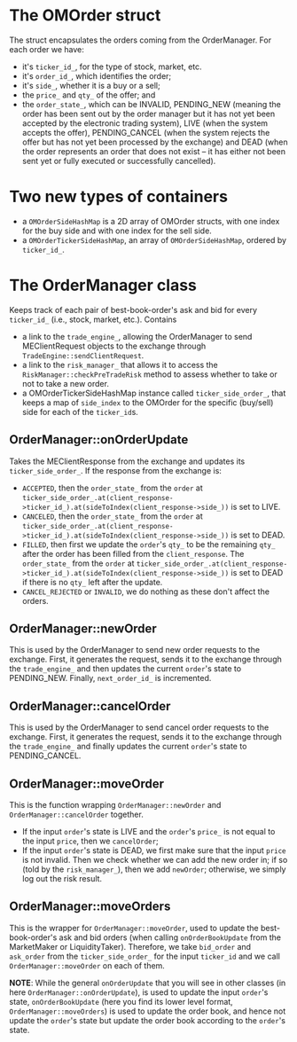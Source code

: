 # The OMOrder struct
The struct encapsulates the orders coming from the OrderManager. For each order we have:
- it's `ticker_id_`, for the type of stock, market, etc.
- it's `order_id_`, which identifies the order;
- it's `side_`, whether it is a buy or a sell;
- the `price_` and `qty_` of the offer; and
- the `order_state_`, which can be INVALID, PENDING_NEW (meaning the order has been sent out by the order manager but it has not yet been accepted by the electronic trading system), LIVE (when the system accepts the offer), PENDING_CANCEL (when the system rejects the offer but has not yet been processed by the exchange) and DEAD (when the order represents an order that does not exist – it has either not been sent yet or fully executed or successfully cancelled).

# Two new types of containers
- a `OMOrderSideHashMap` is a 2D array of OMOrder structs, with one index for the buy side and with one index for the sell side.
- a `OMOrderTickerSideHashMap`, an array of `OMOrderSideHashMap`, ordered by `ticker_id_`.

# The OrderManager class
Keeps track of each pair of best-book-order's ask and bid for every `ticker_id_` (i.e., stock, market, etc.). Contains 
- a link to the `trade_engine_`, allowing the OrderManager to send MEClientRequest objects to the exchange through `TradeEngine::sendClientRequest`.
- a link to the `risk_manager_` that allows it to access the `RiskManager::checkPreTradeRisk` method to assess whether to take or not to take a new order.
- a OMOrderTickerSideHashMap instance called `ticker_side_order_`, that keeps a map of `side_index` to the OMOrder for the specific (buy/sell) side for each of the `ticker_id`s. 

## OrderManager::onOrderUpdate
Takes the MEClientResponse from the exchange and updates its `ticker_side_order_`. If the response from the exchange is:
- `ACCEPTED`, then the `order_state_` from the `order` at `ticker_side_order_.at(client_response->ticker_id_).at(sideToIndex(client_response->side_))` is set to LIVE.
- `CANCELED`, then the `order_state_` from the `order` at 
`ticker_side_order_.at(client_response->ticker_id_).at(sideToIndex(client_response->side_))` is set to DEAD.
- `FILLED`, then first we update the `order`'s `qty_` to be the remaining `qty_` after the order has been filled from the `client_response`. The `order_state_` from the `order` at 
`ticker_side_order_.at(client_response->ticker_id_).at(sideToIndex(client_response->side_))` is set to DEAD if there is no `qty_` left after the update.
- `CANCEL_REJECTED` or `INVALID`, we do nothing as these don't affect the orders.

## OrderManager::newOrder
This is used by the OrderManager to send new order requests to the exchange. First, it generates the request, sends it to the exchange through the `trade_engine_` and then updates the current `order`'s state to PENDING_NEW. Finally, `next_order_id_` is incremented. 

## OrderManager::cancelOrder
This is used by the OrderManager to send cancel order requests to the exchange. First, it generates the request, sends it to the exchange through the `trade_engine_` and finally updates the current `order`'s state to PENDING_CANCEL.

## OrderManager::moveOrder
This is the function wrapping `OrderManager::newOrder` and `OrderManager::cancelOrder` together. 
- If the input `order`'s state is LIVE and the `order`'s `price_` is not equal to the input `price`, then we `cancelOrder`;
- If the input `order`'s state is DEAD, we first make sure that the input `price` is not invalid. Then we check whether we can add the new order in; if so (told by the `risk_manager_`), then we add `newOrder`; otherwise, we simply log out the risk result.

## OrderManager::moveOrders
This is the wrapper for `OrderManager::moveOrder`, used to update the best-book-order's ask and bid orders (when calling  `onOrderBookUpdate` from the MarketMaker or LiquidityTaker).
Therefore, we take `bid_order` and `ask_order` from the `ticker_side_order_` for the input `ticker_id` and we call `OrderManager::moveOrder` on each of them.

**NOTE**: While the general `onOrderUpdate` that you will see in other classes (in here `OrderManager::onOrderUpdate`), is used to update the input `order`'s state, `onOrderBookUpdate` (here you find its lower level format, `OrderManager::moveOrders`) is used to update the order book, and hence not update the `order`'s state but update the order book according to the `order`'s state.